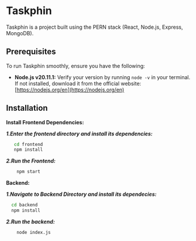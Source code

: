 # Taskphin

Taskphin is a project built using the PERN stack (React, Node.js, Express, MongoDB).

## Prerequisites

To run Taskphin smoothly, ensure you have the following:

- **Node.js v20.11.1:** Verify your version by running `node -v` in your terminal. If not installed, download it from the official website: [https://nodejs.org/en](https://nodejs.org/en)

## Installation

**Install Frontend Dependencies:** 

***1.Enter the frontend directory and install its dependencies:***
```bash
   cd frontend
   npm install
```
***2.Run the Frontend:***
```bash
    npm start
```
**Backend:**

***1.Navigate to Backend Directory and install its dependecies:***
```bash
  cd backend
  npm install
```
***2.Run the backend:***
```bash
    node index.js
```
  
